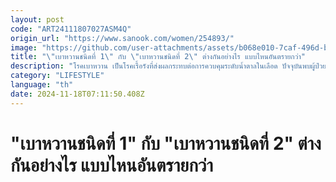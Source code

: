 ```yaml
---
layout: post
code: "ART24111807027ASM4Q"
origin_url: "https://www.sanook.com/women/254893/"
image: "https://github.com/user-attachments/assets/b068e010-7caf-496d-b748-24c9c4825371"
title: "\"เบาหวานชนิดที่ 1\" กับ \"เบาหวานชนิดที่ 2\" ต่างกันอย่างไร แบบไหนอันตรายกว่า"
description: "โรคเบาหวาน เป็นโรคเรื้อรังที่ส่งผลกระทบต่อการควบคุมระดับน้ำตาลในเลือด ปัจจุบันพบผู้ป่วยโรคเบาหวานเพิ่มขึ้นอย่างต่อเนื่องทั่วโลก"
category: "LIFESTYLE"
language: "th"
date: 2024-11-18T07:11:50.408Z
---
```


# "เบาหวานชนิดที่ 1" กับ "เบาหวานชนิดที่ 2" ต่างกันอย่างไร แบบไหนอันตรายกว่า